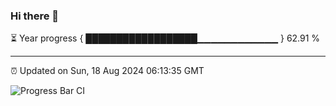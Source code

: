 ### Hi there 👋

⏳ Year progress { ██████████████████▁▁▁▁▁▁▁▁▁▁▁▁ } 62.91 %

---

⏰ Updated on Sun, 18 Aug 2024 06:13:35 GMT

![Progress Bar CI](https://github.com/code-lakshay/GitHub-Actions-Demo/workflows/Progress%20Bar%20CI/badge.svg)
